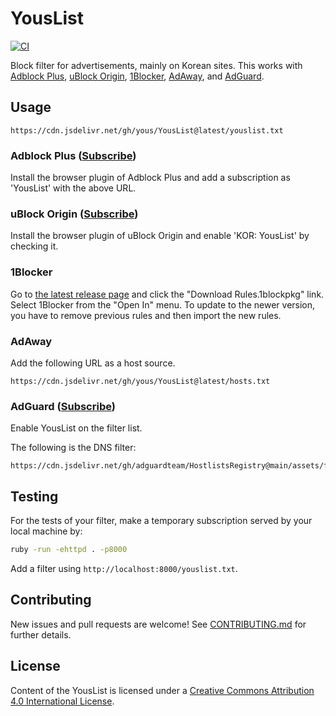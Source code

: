 # YousList

[![CI](https://github.com/yous/YousList/actions/workflows/ci.yml/badge.svg)](https://github.com/yous/YousList/actions/workflows/ci.yml)

Block filter for advertisements, mainly on Korean sites. This works with
[Adblock Plus][], [uBlock Origin][], [1Blocker][], [AdAway][], and [AdGuard][].

[Adblock Plus]: https://adblockplus.org/
[uBlock Origin]: https://github.com/gorhill/uBlock
[1Blocker]: https://1blocker.com/
[AdAway]: https://github.com/AdAway/AdAway
[AdGuard]: https://adguard.com/

## Usage

```
https://cdn.jsdelivr.net/gh/yous/YousList@latest/youslist.txt
```

### Adblock Plus ([Subscribe](https://subscribe.adblockplus.org/?location=https://cdn.jsdelivr.net/gh/yous/YousList@latest/youslist.txt&title=YousList))

Install the browser plugin of Adblock Plus and add a subscription as 'YousList' with the above URL.

### uBlock Origin ([Subscribe](https://subscribe.adblockplus.org/?location=https://cdn.jsdelivr.net/gh/yous/YousList@latest/youslist.txt&title=YousList))

Install the browser plugin of uBlock Origin and enable 'KOR: YousList' by checking it.

### 1Blocker

Go to [the latest release page](https://github.com/yous/YousList/releases/latest)
and click the "Download Rules.1blockpkg" link. Select 1Blocker from the "Open
In" menu. To update to the newer version, you have to remove previous rules and
then import the new rules.

### AdAway

Add the following URL as a host source.

```
https://cdn.jsdelivr.net/gh/yous/YousList@latest/hosts.txt
```

### AdGuard ([Subscribe](https://subscribe.adblockplus.org/?location=https://cdn.jsdelivr.net/gh/yous/YousList@latest/youslist.txt&title=YousList))

Enable YousList on the filter list.

The following is the DNS filter:

```
https://cdn.jsdelivr.net/gh/adguardteam/HostlistsRegistry@main/assets/filter_15.txt
```

## Testing

For the tests of your filter, make a temporary subscription served by your local machine by:

``` sh
ruby -run -ehttpd . -p8000
```

Add a filter using `http://localhost:8000/youslist.txt`.

## Contributing

New issues and pull requests are welcome! See [CONTRIBUTING.md](CONTRIBUTING.md) for further details.

## License

Content of the YousList is licensed under a [Creative Commons Attribution 4.0 International License](http://creativecommons.org/licenses/by/4.0/).
